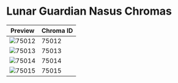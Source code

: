 # Lunar Guardian Nasus Chromas

| Preview | Chroma ID |
|---------|-----------|
| ![75012](https://raw.communitydragon.org/latest/plugins/rcp-be-lol-game-data/global/default/v1/champion-chroma-images/75/75012.png) | 75012 |
| ![75013](https://raw.communitydragon.org/latest/plugins/rcp-be-lol-game-data/global/default/v1/champion-chroma-images/75/75013.png) | 75013 |
| ![75014](https://raw.communitydragon.org/latest/plugins/rcp-be-lol-game-data/global/default/v1/champion-chroma-images/75/75014.png) | 75014 |
| ![75015](https://raw.communitydragon.org/latest/plugins/rcp-be-lol-game-data/global/default/v1/champion-chroma-images/75/75015.png) | 75015 |
